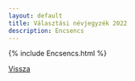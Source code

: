 ```yaml
---
layout: default
title: Választási névjegyzék 2022
description: Encsencs
---
```


{% include Encsencs.html %}

[Vissza](./)